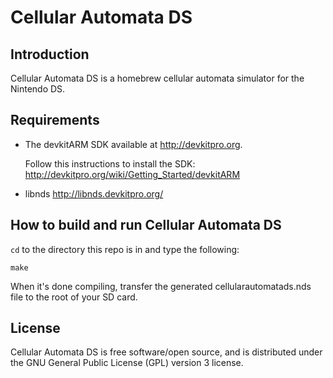 Cellular Automata DS
====================

Introduction
------------

Cellular Automata DS is a homebrew cellular automata simulator for the Nintendo DS.

Requirements
------------

* The devkitARM SDK available at http://devkitpro.org.

  Follow this instructions to install the SDK: http://devkitpro.org/wiki/Getting_Started/devkitARM

* libnds http://libnds.devkitpro.org/

How to build and run Cellular Automata DS
-----------------------------------------

`cd` to the directory this repo is in and type the following:

    make
    
When it's done compiling, transfer the generated cellularautomatads.nds file to the root of your SD card.

License
-------

Cellular Automata DS is free software/open source, and is distributed under the GNU General Public License (GPL) version 3 license.

